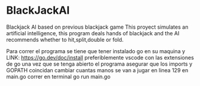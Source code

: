 # BlackJackAI
Blackjack AI based on previous blackjack game
This proyect simulates an artificial intelligence, this program deals hands of blackjack and the AI recommends whether to hit,split,double or fold.

Para correr el programa se tiene que tener instalado go en su maquina y LINK: https://go.dev/doc/install
preferiblemente vscode con las extensiones de go
una vez que se tenga abierto el programa asegurar que los imports y GOPATH coincidan
cambiar cuantas manos se van a jugar en linea 129 en main.go
correr en terminal go run main.go
